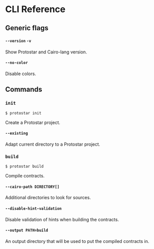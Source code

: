 # CLI Reference
## Generic flags
#### `--version` `-v`
Show Protostar and Cairo-lang version.
#### `--no-color`
Disable colors.
## Commands
### `init`
```shell
$ protostar init
```
Create a Protostar project.
#### `--existing`
Adapt current directory to a Protostar project.
### `build`
```shell
$ protostar build
```
Compile contracts.
#### `--cairo-path DIRECTORY[]`
Additional directories to look for sources.
#### `--disable-hint-validation`
Disable validation of hints when building the contracts.
#### `--output PATH=build`
An output directory that will be used to put the compiled contracts in.